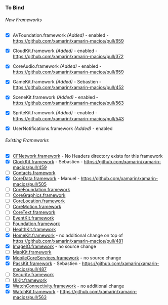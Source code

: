 ### To Bind
###### New Frameworks
- [X] AVFoundation.framework *(Added)* - enabled - https://github.com/xamarin/xamarin-macios/pull/659
- [X] CloudKit.framework *(Added)* - enabled - https://github.com/xamarin/xamarin-macios/pull/372
- [X] CoreAudio.framework *(Added)* - enabled - https://github.com/xamarin/xamarin-macios/pull/659
- [X] GameKit.framework *(Added)* - Sebastien - https://github.com/xamarin/xamarin-macios/pull/452
- [X] SceneKit.framework *(Added)* - enabled - https://github.com/xamarin/xamarin-macios/pull/563
- [X] SpriteKit.framework *(Added)* - enabled - https://github.com/xamarin/xamarin-macios/pull/543
- [X] UserNotifications.framework *(Added)* - enabled


###### Existing Frameworks
- [X] [CFNetwork.framework](https://github.com/xamarin/xamarin-macios/wiki/CFNetwork-watchOS-Beta1) - No Headers directory exists for this framework
- [X] [ClockKit.framework](https://github.com/xamarin/xamarin-macios/wiki/ClockKit-watchOS-Beta1) - Sebastien - https://github.com/xamarin/xamarin-macios/pull/459
- [ ] [Contacts.framework](https://github.com/xamarin/xamarin-macios/wiki/Contacts-watchOS-Beta1)
- [X] [CoreData.framework](https://github.com/xamarin/xamarin-macios/wiki/CoreData-watchOS-Beta1) - Manuel - https://github.com/xamarin/xamarin-macios/pull/505
- [ ] [CoreFoundation.framework](https://github.com/xamarin/xamarin-macios/wiki/CoreFoundation-watchOS-Beta1)
- [ ] [CoreGraphics.framework](https://github.com/xamarin/xamarin-macios/wiki/CoreGraphics-watchOS-Beta1)
- [ ] [CoreLocation.framework](https://github.com/xamarin/xamarin-macios/wiki/CoreLocation-watchOS-Beta1)
- [ ] [CoreMotion.framework](https://github.com/xamarin/xamarin-macios/wiki/CoreMotion-watchOS-Beta1)
- [ ] [CoreText.framework](https://github.com/xamarin/xamarin-macios/wiki/CoreText-watchOS-Beta1)
- [ ] [EventKit.framework](https://github.com/xamarin/xamarin-macios/wiki/EventKit-watchOS-Beta1)
- [ ] [Foundation.framework](https://github.com/xamarin/xamarin-macios/wiki/Foundation-watchOS-Beta1)
- [ ] [HealthKit.framework](https://github.com/xamarin/xamarin-macios/wiki/HealthKit-watchOS-Beta1)
- [X] [HomeKit.framework](https://github.com/xamarin/xamarin-macios/wiki/HomeKit-watchOS-Beta1) - no additional change on top of https://github.com/xamarin/xamarin-macios/pull/481
- [X] [ImageIO.framework](https://github.com/xamarin/xamarin-macios/wiki/ImageIO-watchOS-Beta1) - no source change
- [ ] [MapKit.framework](https://github.com/xamarin/xamarin-macios/wiki/MapKit-watchOS-Beta1)
- [X] [MobileCoreServices.framework](https://github.com/xamarin/xamarin-macios/wiki/MobileCoreServices-watchOS-Beta1) - no source change
- [X] [PassKit.framework](https://github.com/xamarin/xamarin-macios/wiki/PassKit-watchOS-Beta1) - Sebastien - https://github.com/xamarin/xamarin-macios/pull/487
- [ ] [Security.framework](https://github.com/xamarin/xamarin-macios/wiki/Security-watchOS-Beta1)
- [ ] [UIKit.framework](https://github.com/xamarin/xamarin-macios/wiki/UIKit-watchOS-Beta1)
- [X] [WatchConnectivity.framework](https://github.com/xamarin/xamarin-macios/wiki/WatchConnectivity-watchOS-Beta1) - no additional change
- [X] [WatchKit.framework](https://github.com/xamarin/xamarin-macios/wiki/WatchKit-watchOS-Beta1) - https://github.com/xamarin/xamarin-macios/pull/563